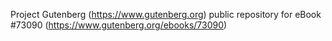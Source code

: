Project Gutenberg (https://www.gutenberg.org) public repository
for eBook #73090 (https://www.gutenberg.org/ebooks/73090)
